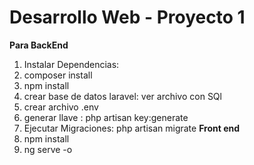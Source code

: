 # Desarrollo Web - Proyecto 1
**Para BackEnd** 
1. Instalar Dependencias:
  1. composer install
  2. npm install
  3. crear base de datos laravel: ver archivo con SQl
  4. crear archivo .env
  5. generar llave : php artisan key:generate
  6. Ejecutar Migraciones: php artisan migrate
**Front end**
1. npm install 
2. ng serve -o
